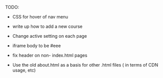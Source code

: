 TODO:
- CSS for hover of nav menu
- write up how to add a new course
- Change active setting on each page
- iframe body to be #eee
- fix header on non- index.html pages

- Use the old about.html as a basis for other .html files ( in terms of CDN usage, etc)

